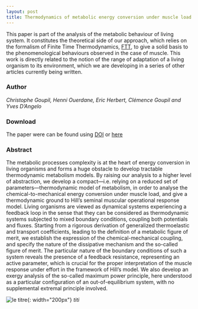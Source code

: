 ```yaml
---
layout: post
title: Thermodynamics of metabolic energy conversion under muscle load
---
```


This paper is part of the analysis of the metabolic behaviour of living system. 
It constitutes the theoretical side of our approach, which relies on the formalism of Finite Time Thermodynamics, [FTT](/FTT), to give a solid basis to the phenomenological behaviours observed in the case of muscle. This work is directly related to the notion of the range of adaptation of a living organism to its environment, which we are developing in a series of other articles currently being written. 


### Author

*Christophe Goupil, Henni Ouerdane, Eric Herbert, Clémence Goupil and Yves D’Angelo*

### Download

The paper were can be found using [DOI](https://doi.org/10.1088/1367-2630/ab0223) or [here](https://iopscience.iop.org/article/10.1088/1367-2630/ab0223)

### Abstract

The metabolic processes complexity is at the heart of energy conversion in living organisms and forms a huge obstacle to develop tractable thermodynamic metabolism models. By raising our analysis to a higher level of abstraction, we develop a compact—i.e. relying on a reduced set of parameters—thermodynamic model of metabolism, in order to analyse the chemical-to-mechanical energy conversion under muscle load, and give a thermodynamic ground to Hill’s seminal muscular operational response model. Living organisms are viewed as dynamical systems experiencing a feedback loop in the sense that they can be considered as thermodynamic systems subjected to mixed boundary conditions, coupling both potentials and fluxes. Starting from a rigorous derivation of generalized thermoelastic and transport coefficients, leading to the definition of a metabolic figure of merit, we establish the expression of the chemical-mechanical coupling, and specify the nature of the dissipative mechanism and the so-called figure of merit. The particular nature of the boundary conditions of such a system reveals the presence of a feedback resistance, representing an active parameter, which is crucial for the proper interpretation of the muscle response under effort in the framework of Hill’s model. We also develop an exergy analysis of the so-called maximum power principle, here understood as a particular configuration of an out-of-equilibrium system, with no supplemental extremal principle involved.

![le titre](https://github.com/dyco-uparis/DyCo/images/NJP6.png){: width="200px"}
*titi*


